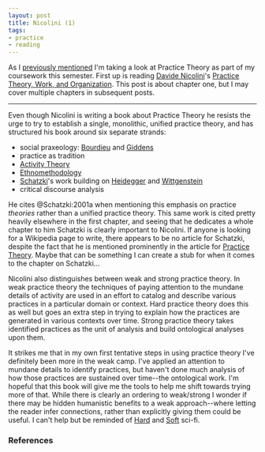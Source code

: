 ```yaml
---
layout: post
title: Nicolini (1)
tags:
- practice
- reading
---
```


As I [previously mentioned] I'm taking a look at Practice Theory as part of my
coursework this semester. First up is reading [Davide Nicolini]'s [Practice
Theory, Work, and Organization]. This post is about chapter one, but I may cover
multiple chapters in subsequent posts. 

---

Even though Nicolini is writing a book about Practice Theory he resists the
urge to try to establish a single, monolithic, unified practice theory, and has
structured his book around six separate strands: 

* social praxeology: [Bourdieu] and [Giddens]
* practice as tradition
* [Activity Theory]
* [Ethnomethodology]
* [Schatzki]'s work building on [Heidegger] and [Wittgenstein]
* critical discourse analysis

He cites @Schatzki:2001a when mentioning this emphasis on practice *theories*
rather than a unified practice theory. This same work is cited pretty heavily
elsewhere in the first chapter, and seeing that he dedicates a whole chapter to
him Schatzki is clearly important to Nicolini. If anyone is looking for a
Wikipedia page to write, there appears to be no article for Schatzki, despite
the fact that he is mentioned prominently in the article for [Practice Theory].
Maybe that can be something I can create a stub for when it comes to the chapter
on Schatzki...

Nicolini also distinguishes between weak and strong practice theory.  In weak
practice theory the techniques of paying attention to the mundane details of
activity are used in an effort to catalog and describe various practices in a
particular domain or context. Hard practice theory does this as well but goes an
extra step in trying to explain how the practices are generated in various
contexts over time. Strong practice theory takes identified practices as the
unit of analysis and build ontological analyses upon them.

It strikes me that in my own first tentative steps in using practice theory I've
definitely been more in the weak camp. I've applied an attention to mundane
details to identify practices, but haven't done much analysis of how those
practices are sustained over time--the ontological work. I'm hopeful that this
book will give me the tools to help me shift towards trying more of that. While
there is clearly an ordering to weak/strong I wonder if there may be hidden
humanistic benefits to a weak approach--where letting the reader infer
connections, rather than explicitly giving them could be useful. I can't help
but be reminded of [Hard] and [Soft] sci-fi.

### References

[Davide Nicolini]: http://www.wbs.ac.uk/about/person/davide-nicolini/
[Schatzki]: https://philosophy.as.uky.edu/users/schatzki
[Heidegger]: https://en.wikipedia.org/wiki/Martin_Heidegger
[Wittgenstein]: https://en.wikipedia.org/wiki/Ludwig_Wittgenstein
[Giddens]: https://en.wikipedia.org/wiki/Anthony_Giddens
[Bourdieu]: https://en.wikipedia.org/wiki/Pierre_Bourdieu
[Practice Theory]: https://en.wikipedia.org/wiki/Practice_theory
[Activity Theory]: https://en.wikipedia.org/wiki/Activity_theory
[Ethnomethodology]: https://en.wikipedia.org/wiki/Ethnomethodology
[previously mentioned]: /2016/09/10/practice-theory/
[Practice Theory, Work, and Organization]: https://global.oup.com/academic/product/practice-theory-work-and-organization-9780199231591?cc=us&lang=en&
[Hard]: https://en.wikipedia.org/wiki/Hard_science_fiction
[Soft]: https://en.wikipedia.org/wiki/Soft_science_fiction
